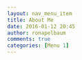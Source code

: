 ```yaml
---
layout: nav_menu_item
title: About Me
date: 2016-01-12 20:45
author: ronapelbaum
comments: true
categories: [Menu 1]
---
```



